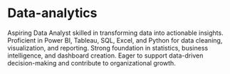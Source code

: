 # Data-analytics
Aspiring Data Analyst skilled in transforming data into actionable insights. Proficient in Power BI, Tableau, SQL, Excel, and Python for data cleaning, visualization, and reporting. Strong foundation in statistics, business intelligence, and dashboard creation. Eager to support data-driven decision-making and contribute to organizational growth.
